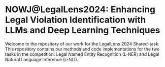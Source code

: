 # NOWJ@LegalLens2024: Enhancing Legal Violation Identification with LLMs and Deep Learning Techniques 

Welcome to the repository of our work for the LegalLens 2024 Shared-task.
This repository contains our methods and code implementations for the two tasks in the competition: Legal Named Entity Recognition (L-NER) and Legal Natural Language Inference (L-NLI).
